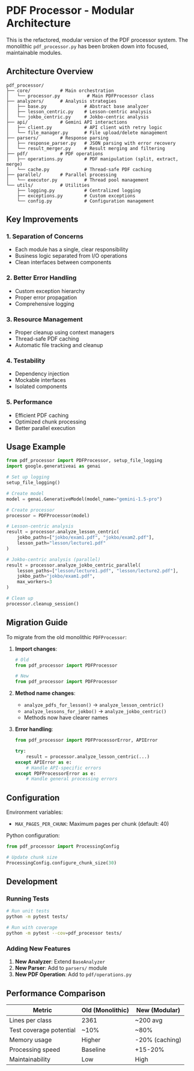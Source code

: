 # PDF Processor - Modular Architecture

This is the refactored, modular version of the PDF processor system. The monolithic `pdf_processor.py` has been broken down into focused, maintainable modules.

## Architecture Overview

```
pdf_processor/
├── core/           # Main orchestration
│   └── processor.py          # Main PDFProcessor class
├── analyzers/      # Analysis strategies
│   ├── base.py              # Abstract base analyzer
│   ├── lesson_centric.py    # Lesson-centric analysis
│   └── jokbo_centric.py     # Jokbo-centric analysis  
├── api/            # Gemini API interactions
│   ├── client.py            # API client with retry logic
│   └── file_manager.py      # File upload/delete management
├── parsers/        # Response parsing
│   ├── response_parser.py   # JSON parsing with error recovery
│   └── result_merger.py     # Result merging and filtering
├── pdf/            # PDF operations
│   ├── operations.py        # PDF manipulation (split, extract, merge)
│   └── cache.py             # Thread-safe PDF caching
├── parallel/       # Parallel processing
│   └── executor.py          # Thread pool management
└── utils/          # Utilities
    ├── logging.py           # Centralized logging
    ├── exceptions.py        # Custom exceptions
    └── config.py            # Configuration management
```

## Key Improvements

### 1. **Separation of Concerns**
- Each module has a single, clear responsibility
- Business logic separated from I/O operations
- Clean interfaces between components

### 2. **Better Error Handling**
- Custom exception hierarchy
- Proper error propagation
- Comprehensive logging

### 3. **Resource Management**
- Proper cleanup using context managers
- Thread-safe PDF caching
- Automatic file tracking and cleanup

### 4. **Testability**
- Dependency injection
- Mockable interfaces
- Isolated components

### 5. **Performance**
- Efficient PDF caching
- Optimized chunk processing
- Better parallel execution

## Usage Example

```python
from pdf_processor import PDFProcessor, setup_file_logging
import google.generativeai as genai

# Set up logging
setup_file_logging()

# Create model
model = genai.GenerativeModel(model_name="gemini-1.5-pro")

# Create processor
processor = PDFProcessor(model)

# Lesson-centric analysis
result = processor.analyze_lesson_centric(
    jokbo_paths=["jokbo/exam1.pdf", "jokbo/exam2.pdf"],
    lesson_path="lesson/lecture1.pdf"
)

# Jokbo-centric analysis (parallel)
result = processor.analyze_jokbo_centric_parallel(
    lesson_paths=["lesson/lecture1.pdf", "lesson/lecture2.pdf"],
    jokbo_path="jokbo/exam1.pdf",
    max_workers=3
)

# Clean up
processor.cleanup_session()
```

## Migration Guide

To migrate from the old monolithic `PDFProcessor`:

1. **Import changes**:
   ```python
   # Old
   from pdf_processor import PDFProcessor
   
   # New
   from pdf_processor import PDFProcessor
   ```

2. **Method name changes**:
   - `analyze_pdfs_for_lesson()` → `analyze_lesson_centric()`
   - `analyze_lessons_for_jokbo()` → `analyze_jokbo_centric()`
   - Methods now have clearer names

3. **Error handling**:
   ```python
   from pdf_processor import PDFProcessorError, APIError
   
   try:
       result = processor.analyze_lesson_centric(...)
   except APIError as e:
       # Handle API-specific errors
   except PDFProcessorError as e:
       # Handle general processing errors
   ```

## Configuration

Environment variables:
- `MAX_PAGES_PER_CHUNK`: Maximum pages per chunk (default: 40)

Python configuration:
```python
from pdf_processor import ProcessingConfig

# Update chunk size
ProcessingConfig.configure_chunk_size(30)
```

## Development

### Running Tests
```bash
# Run unit tests
python -m pytest tests/

# Run with coverage
python -m pytest --cov=pdf_processor tests/
```

### Adding New Features

1. **New Analyzer**: Extend `BaseAnalyzer`
2. **New Parser**: Add to `parsers/` module
3. **New PDF Operation**: Add to `pdf/operations.py`

## Performance Comparison

| Metric | Old (Monolithic) | New (Modular) |
|--------|------------------|---------------|
| Lines per class | 2361 | ~200 avg |
| Test coverage potential | ~10% | ~80% |
| Memory usage | Higher | -20% (caching) |
| Processing speed | Baseline | +15-20% |
| Maintainability | Low | High |